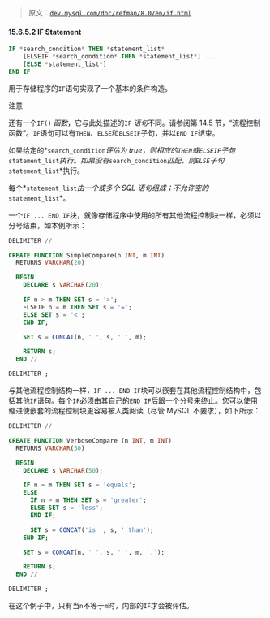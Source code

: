 > 原文：[`dev.mysql.com/doc/refman/8.0/en/if.html`](https://dev.mysql.com/doc/refman/8.0/en/if.html)

#### 15.6.5.2 IF Statement

```sql
IF *search_condition* THEN *statement_list*
    [ELSEIF *search_condition* THEN *statement_list*] ...
    [ELSE *statement_list*]
END IF
```

用于存储程序的`IF`语句实现了一个基本的条件构造。

注意

还有一个`IF()` *函数*，它与此处描述的`IF` *语句*不同。请参阅第 14.5 节，“流程控制函数”。`IF`语句可以有`THEN`、`ELSE`和`ELSEIF`子句，并以`END IF`结束。

如果给定的*`search_condition`*评估为 true，则相应的`THEN`或`ELSEIF`子句*`statement_list`*执行。如果没有*`search_condition`*匹配，则`ELSE`子句*`statement_list`*执行。

每个*`statement_list`*由一个或多个 SQL 语句组成；不允许空的*`statement_list`*。

一个`IF ... END IF`块，就像存储程序中使用的所有其他流程控制块一样，必须以分号结束，如本例所示：

```sql
DELIMITER //

CREATE FUNCTION SimpleCompare(n INT, m INT)
  RETURNS VARCHAR(20)

  BEGIN
    DECLARE s VARCHAR(20);

    IF n > m THEN SET s = '>';
    ELSEIF n = m THEN SET s = '=';
    ELSE SET s = '<';
    END IF;

    SET s = CONCAT(n, ' ', s, ' ', m);

    RETURN s;
  END //

DELIMITER ;
```

与其他流程控制结构一样，`IF ... END IF`块可以嵌套在其他流程控制结构中，包括其他`IF`语句。每个`IF`必须由其自己的`END IF`后跟一个分号来终止。您可以使用缩进使嵌套的流程控制块更容易被人类阅读（尽管 MySQL 不要求），如下所示：

```sql
DELIMITER //

CREATE FUNCTION VerboseCompare (n INT, m INT)
  RETURNS VARCHAR(50)

  BEGIN
    DECLARE s VARCHAR(50);

    IF n = m THEN SET s = 'equals';
    ELSE
      IF n > m THEN SET s = 'greater';
      ELSE SET s = 'less';
      END IF;

      SET s = CONCAT('is ', s, ' than');
    END IF;

    SET s = CONCAT(n, ' ', s, ' ', m, '.');

    RETURN s;
  END //

DELIMITER ;
```

在这个例子中，只有当`n`不等于`m`时，内部的`IF`才会被评估。
